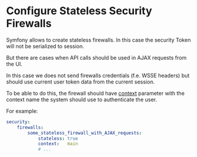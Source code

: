 Configure Stateless Security Firewalls
======================================

Symfony allows to create stateless firewalls. In this case the security Token will not be serialized to session.

But there are cases when API calls should be used in AJAX requests from the UI.
 
In this case we does not send firewalls credentials (f.e. WSSE headers) but should use current user token data from the current session.

To be able to do this, the firewall should have [context](http://symfony.com/doc/current/reference/configuration/security.html#firewall-context) parameter with the context name the system should use to authenticate the user.

For example:

```yml
security:
    firewalls:
        some_stateless_firewall_with_AJAX_requests:
            stateless: true
            context:   main
            # ...
```
